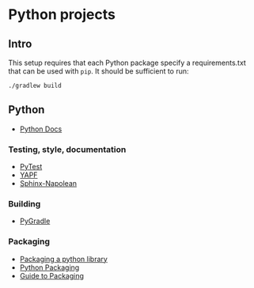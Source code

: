 # Python projects

## Intro

This setup requires that each Python package specify
a requirements.txt that can be used with `pip`. It should be
sufficient to run:

`./gradlew build`

## Python

* [Python Docs](https://docs.python.org/2.7/contents.html)

### Testing, style, documentation

* [PyTest](https://docs.pytest.org/en/latest/goodpractices.html#test-discovery)
* [YAPF](https://github.com/google/yapf)
* [Sphinx-Napolean](http://sphinxcontrib-napoleon.readthedocs.io/en/latest/index.html)

### Building

* [PyGradle](https://github.com/linkedin/pygradle)

### Packaging

* [Packaging a python library](https://blog.ionelmc.ro/2014/05/25/python-packaging/)
* [Python Packaging](http://python-packaging.readthedocs.io/en/latest/index.html)
* [Guide to Packaging](http://the-hitchhikers-guide-to-packaging.readthedocs.io/en/latest/index.html)
